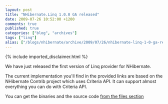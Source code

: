 ```yaml
---
layout: post
title: "NHibernate.Linq 1.0.0 GA released"
date: 2009-07-26 10:52:00 +1200
comments: true
published: true
categories: ["blog", "archives"]
tags: ["linq"]
alias: ["/blogs/nhibernate/archive/2009/07/26/nhibernate-linq-1-0-ga-released.aspx"]
---
```

<!-- more -->
{% include imported_disclaimer.html %}
<p>We have just released the first version of Linq provider for NHibernate.</p>
<p>The current implementation you'll find in the provided links are based on the NHibernate Contrib project which uses Criteria API. It can support almost everything you can do with Criteria API.</p>
<p>You can get the binaries and the source code <a href="http://sourceforge.net/projects/nhibernate/files/">from the files section</a></p>
<p>&nbsp;</p>
<p>&nbsp;</p>
